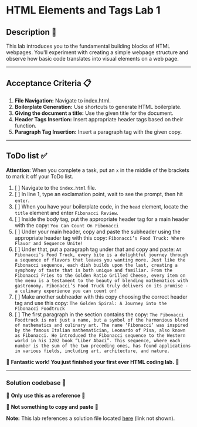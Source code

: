 # HTML Elements and Tags Lab 1

## Description 📄
This lab introduces you to the fundamental building blocks of HTML webpages. You'll experiment with creating a simple webpage structure and observe how basic code translates into visual elements on a web page.

---

## Acceptance Criteria 📋
1. **File Navigation:** Navigate to index.html.
2. **Boilerplate Generation:** Use shortcuts to generate HTML boilerplate.
3. **Giving the document a title:** Use the given title for the document.
4. **Header Tags Insertion:** Insert appropriate header tags based on their function.
5. **Paragraph Tag Insertion:** Insert a paragraph tag with the given copy.

---

## ToDo list ✅
**Attention**: When you complete a task, put an `x` in the middle of the brackets to mark it off your ToDo list.

1. [ ] Navigate to the `index.html` file. 
2. [ ] In line 1, type an exclamation point, wait to see the prompt, then hit `enter`.
3. [ ] When you have your boilerplate code, in the `head` element, locate the `title` element and enter `Fibonacci Review`.
4. [ ] Inside the body tag, put the appropriate header tag for a main header with the copy: 
   `You Can Count On Fibonacci`
5. [ ] Under your main header, copy and paste the subheader using the appropriate header tag with this copy: 
   `Fibonacci’s Food Truck: Where Flavor and Sequence Unite!` 
6. [ ] Under that, put a paragraph tag under that and copy and paste:
    `At Fibonacci’s Food Truck, every bite is a delightful journey through a sequence of flavors that leaves you wanting more. Just like the Fibonacci sequence, each dish builds upon the last, creating a symphony of taste that is both unique and familiar. From the Fibonacci Fries to the Golden Ratio Grilled Cheese, every item on the menu is a testament to the beauty of blending mathematics with gastronomy. Fibonacci’s Food Truck truly delivers on its promise - a culinary experience you can count on!` 
7. [ ] Make another subheader with this copy choosing the correct header tag and use this copy:
    `The Golden Spiral: A Journey into the Fibonacci Foodtruck`
8. [ ] The first paragraph in the section contains the copy:
   `The Fibonacci Foodtruck is not just a name, but a symbol of the harmonious blend of mathematics and culinary art. The name ‘Fibonacci’ was inspired by the famous Italian mathematician, Leonardo of Pisa, also known as Fibonacci. He introduced the Fibonacci sequence to the Western world in his 1202 book “Liber Abaci”. This sequence, where each number is the sum of the two preceding ones, has found applications in various fields, including art, architecture, and nature.`

 
🎊 **Fantastic work! You just finished your first ever HTML coding lab.** 🎊

---

### Solution codebase 👀
🛑 **Only use this as a reference** 🛑

💾 **Not something to copy and paste** 💾

**Note:**  This lab references a solution file located [here](https://github.com/HackerUSA-CE/sdai-ic-d1-ctc-lab1/blob/solution/index.html) (link not shown).